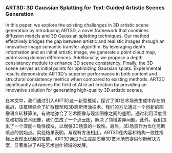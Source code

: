 ### ART3D: 3D Gaussian Splatting for Text-Guided Artistic Scenes Generation

In this paper, we explore the existing challenges in 3D artistic scene generation by introducing ART3D, a novel framework that combines diffusion models and 3D Gaussian splatting techniques. Our method effectively bridges the gap between artistic and realistic images through an innovative image semantic transfer algorithm. By leveraging depth information and an initial artistic image, we generate a point cloud map, addressing domain differences. Additionally, we propose a depth consistency module to enhance 3D scene consistency. Finally, the 3D scene serves as initial points for optimizing Gaussian splats. Experimental results demonstrate ART3D's superior performance in both content and structural consistency metrics when compared to existing methods. ART3D significantly advances the field of AI in art creation by providing an innovative solution for generating high-quality 3D artistic scenes.

在本文中，我们通过引入ART3D这一新型框架，探讨了3D艺术场景生成中存在的挑战，该框架结合了扩散模型和3D高斯喷涂技术。我们的方法通过一个创新的图像语义转移算法，有效地弥合了艺术图像与现实图像之间的差距。通过利用深度信息和初始艺术图像，我们生成了一个点云图，解决了领域差异问题。此外，我们提出了一个深度一致性模块，以增强3D场景的一致性。最后，3D场景作为优化高斯喷点的初始点。实验结果表明，与现有方法相比，ART3D在内容和结构一致性指标上表现出优越的性能。ART3D通过为生成高质量3D艺术场景提供创新解决方案，显著推进了AI在艺术创作领域的发展。

